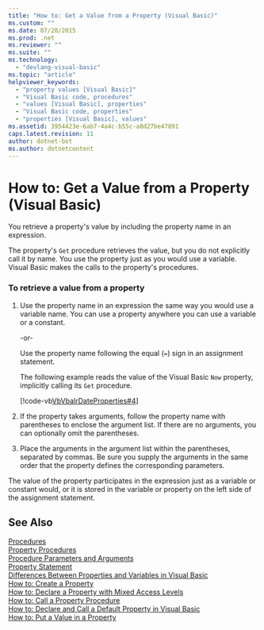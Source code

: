 ```yaml
---
title: "How to: Get a Value from a Property (Visual Basic)"
ms.custom: ""
ms.date: 07/20/2015
ms.prod: .net
ms.reviewer: ""
ms.suite: ""
ms.technology: 
  - "devlang-visual-basic"
ms.topic: "article"
helpviewer_keywords: 
  - "property values [Visual Basic]"
  - "Visual Basic code, procedures"
  - "values [Visual Basic], properties"
  - "Visual Basic code, properties"
  - "properties [Visual Basic], values"
ms.assetid: 3954423e-6ab7-4a4c-b55c-a8d27be47891
caps.latest.revision: 11
author: dotnet-bot
ms.author: dotnetcontent
---
```

# How to: Get a Value from a Property (Visual Basic)
You retrieve a property's value by including the property name in an expression.  
  
 The property's `Get` procedure retrieves the value, but you do not explicitly call it by name. You use the property just as you would use a variable. Visual Basic makes the calls to the property's procedures.  
  
### To retrieve a value from a property  
  
1. Use the property name in an expression the same way you would use a variable name. You can use a property anywhere you can use a variable or a constant.  
  
    -or-  
  
    Use the property name following the equal (`=`) sign in an assignment statement.  
  
    The following example reads the value of the Visual Basic `Now` property, implicitly calling its `Get` procedure.  
  
    [!code-vb[VbVbalrDateProperties#4](./codesnippet/VisualBasic/how-to-get-a-value-from-a-property_1.vb)]  
  
2. If the property takes arguments, follow the property name with parentheses to enclose the argument list. If there are no arguments, you can optionally omit the parentheses.  
  
3. Place the arguments in the argument list within the parentheses, separated by commas. Be sure you supply the arguments in the same order that the property defines the corresponding parameters.  
  
 The value of the property participates in the expression just as a variable or constant would, or it is stored in the variable or property on the left side of the assignment statement.  
  
## See Also  
 [Procedures](./index.md)  
 [Property Procedures](./property-procedures.md)  
 [Procedure Parameters and Arguments](./procedure-parameters-and-arguments.md)  
 [Property Statement](../../../../visual-basic/language-reference/statements/property-statement.md)  
 [Differences Between Properties and Variables in Visual Basic](./differences-between-properties-and-variables.md)  
 [How to: Create a Property](./how-to-create-a-property.md)  
 [How to: Declare a Property with Mixed Access Levels](./how-to-declare-a-property-with-mixed-access-levels.md)  
 [How to: Call a Property Procedure](./how-to-call-a-property-procedure.md)  
 [How to: Declare and Call a Default Property in Visual Basic](./how-to-declare-and-call-a-default-property.md)  
 [How to: Put a Value in a Property](./how-to-put-a-value-in-a-property.md)
